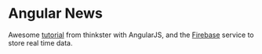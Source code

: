 # Angular News
Awesome [tutorial](https://thinkster.io/angulartutorial/learn-to-build-realtime-webapps/) from thinkster with AngularJS, and the [Firebase](https://www.firebase.com/) service to store real time data.